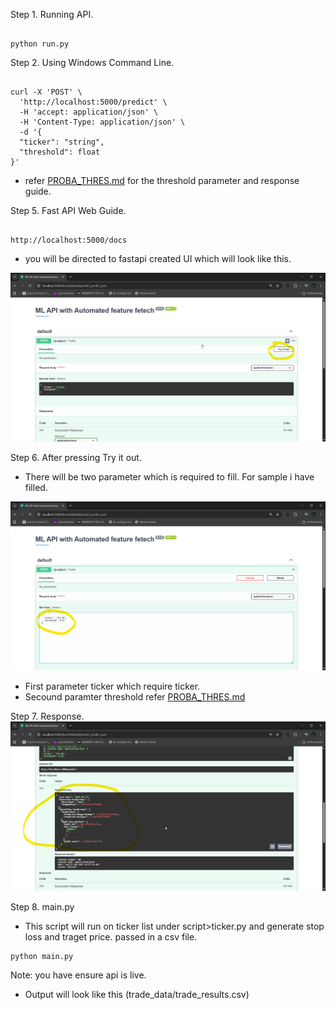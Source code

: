 Step 1. Running API.

```

python run.py

```

Step 2. Using Windows Command Line.

```

curl -X 'POST' \
  'http://localhost:5000/predict' \
  -H 'accept: application/json' \
  -H 'Content-Type: application/json' \
  -d '{
  "ticker": "string",
  "threshold": float
}'

```

- refer [PROBA_THRES.md](PROBA_THRES.md) for the threshold parameter and response guide.

Step 5. Fast API Web Guide.
```

http://localhost:5000/docs

```
- you will be directed to fastapi created UI which will look like this. 

![](image/FastAPI_first.png)

Step 6. After pressing Try it out.
- There will be two parameter which is required to fill. For sample i have filled.

![](image/FastAPI_payload.png)

* First parameter ticker which require ticker.
* Secound paramter threshold refer [PROBA_THRES.md](PROBA_THRES.md)

Step 7. Response.
![](image/FastAPI_response.png)

Step 8. main.py
- This script will run on ticker list under script>ticker.py and generate stop loss and traget price. passed in a csv file.
```
python main.py

```

Note: you have ensure api is live.
- Output will look like this (trade_data/trade_results.csv)

